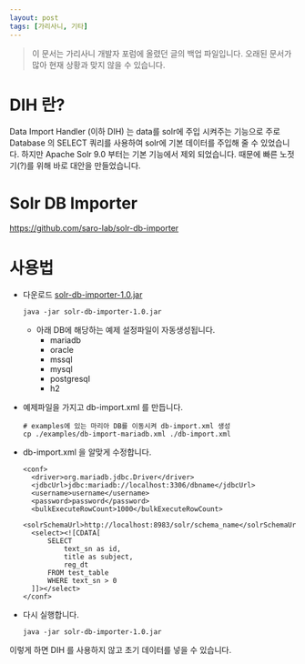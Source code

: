 ```yaml
---
layout: post
tags: [가리사니, 기타]
---
```


> 이 문서는 가리사니 개발자 포럼에 올렸던 글의 백업 파일입니다.
오래된 문서가 많아 현재 상황과 맞지 않을 수 있습니다.

# DIH 란?
Data Import Handler (이하 DIH) 는 data를 solr에 주입 시켜주는 기능으로 주로 Database 의 SELECT 쿼리를 사용하여 solr에 기본 데이터를 주입해 줄 수 있었습니다.
하지만 Apache Solr 9.0 부터는 기본 기능에서 제외 되었습니다.
때문에 빠른 노젓기(?)를 위해 바로 대안을 만들었습니다.

# Solr DB Importer
https://github.com/saro-lab/solr-db-importer

# 사용법
- 다운로드 [solr-db-importer-1.0.jar](https://github.com/saro-lab/solr-db-importer/releases/download/1.0/solr-db-importer-1.0.jar)
  ```
  java -jar solr-db-importer-1.0.jar
  ```
  - 아래 DB에 해당하는 예제 설정파일이 자동생성됩니다.
    - mariadb
    - oracle
    - mssql
    - mysql
    - postgresql
    - h2

- 예제파일을 가지고 db-import.xml 를 만듭니다.
  ```
  # examples에 있는 마리아 DB를 이동시켜 db-import.xml 생성
  cp ./examples/db-import-mariadb.xml ./db-import.xml
  ```
- db-import.xml 을 알맞게 수정합니다.
  ```
  <conf>
    <driver>org.mariadb.jdbc.Driver</driver>
    <jdbcUrl>jdbc:mariadb://localhost:3306/dbname</jdbcUrl>
    <username>username</username>
    <password>password</password>
    <bulkExecuteRowCount>1000</bulkExecuteRowCount>
    <solrSchemaUrl>http://localhost:8983/solr/schema_name</solrSchemaUrl>
    <select><![CDATA[
        SELECT
            text_sn as id,
            title as subject,
            reg_dt
        FROM test_table
        WHERE text_sn > 0
    ]]></select>
  </conf>
  ```
- 다시 실행합니다.
  ```
  java -jar solr-db-importer-1.0.jar
  ```

이렇게 하면 DIH 를 사용하지 않고 초기 데이터를 넣을 수 있습니다.
